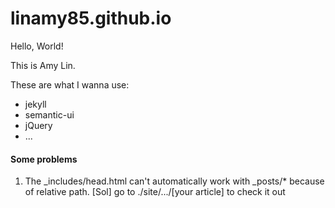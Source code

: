 linamy85.github.io
==================

Hello, World!

This is Amy Lin.

These are what I wanna use:
* jekyll
* semantic-ui
* jQuery
* ...

#### Some problems
1. The \_includes/head.html can't automatically work with \_posts/* because of relative path.
   [Sol] go to ./site/.../[your article] to check it out 


